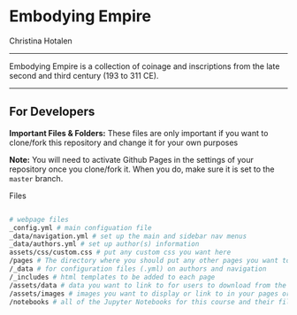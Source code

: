 # Embodying Empire

Christina Hotalen

---

Embodying Empire is a collection of coinage and inscriptions from the late second and third century (193 to 311 CE).

---

## For Developers

**Important Files & Folders:** These files are only important if you want to clone/fork this repository and change it for your own purposes

**Note:** You will need to activate Github Pages in the settings of your repository once you clone/fork it. When you do, make sure it is set to the `master` branch.

Files

```zsh

# webpage files
_config.yml # main configuation file
_data/navigation.yml # set up the main and sidebar nav menus
_data/authors.yml # set up author(s) information
assets/css/custom.css # put any custom css you want here
/pages # The directory where you should put any other pages you want to make, all saved as Markdown (.md) files
/_data # for configuration files (.yml) on authors and navigation
/_includes # html templates to be added to each page
/assets/data # data you want to link to for users to download from the webpage
/assets/images # images you want to display or link to in your pages or notebooks
/notebooks # all of the Jupyter Notebooks for this course and their files


```
